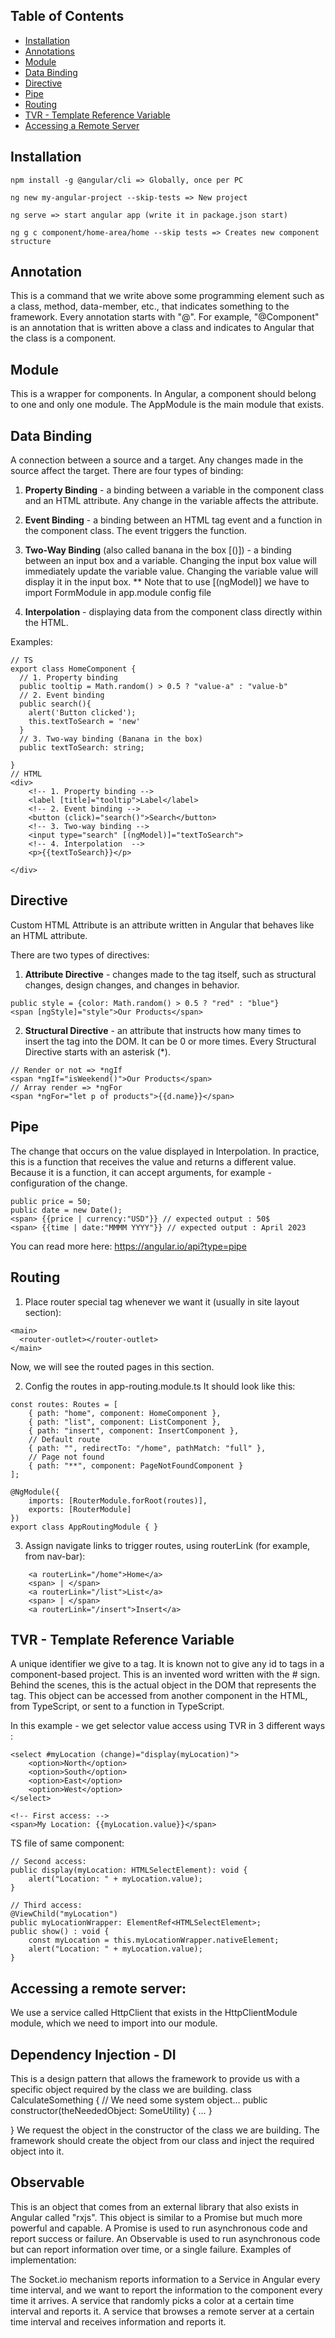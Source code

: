 ## Table of Contents

- [Installation](#installation)
- [Annotations](#annotations)
- [Module](#module)
- [Data Binding](#data-binding)
- [Directive](#directive)
- [Pipe](#pipe)
- [Routing](#routing)
- [TVR - Template Reference Variable](#TVR-template-reference-variable)
- [Accessing a Remote Server](#accessing-a-remote-server)
  
## Installation

```
npm install -g @angular/cli => Globally, once per PC 

ng new my-angular-project --skip-tests => New project

ng serve => start angular app (write it in package.json start)

ng g c component/home-area/home --skip tests => Creates new component structure

```

## Annotation

This is a command that we write above some programming element such as a class, method, data-member, etc., that indicates something to the framework.
Every annotation starts with "@".
For example, "@Component" is an annotation that is written above a class and indicates to Angular that the class is a component.

## Module

This is a wrapper for components.
In Angular, a component should belong to one and only one module.
The AppModule is the main module that exists.

## Data Binding

A connection between a source and a target. Any changes made in the source affect the target.
There are four types of binding:

1. **Property Binding** - a binding between a variable in the component class and an HTML attribute. 
Any change in the variable affects the attribute.

2. **Event Binding** - a binding between an HTML tag event and a function in the component class. The event triggers the function.

3. **Two-Way Binding** (also called banana in the box [()]) - a binding between an input box and a variable. 
Changing the input box value will immediately update the variable value. 
Changing the variable value will display it in the input box.
** Note that to use [(ngModel)] we have to import FormModule in app.module config file 

4. **Interpolation** - displaying data from the component class directly within the HTML.

Examples:
```
// TS
export class HomeComponent {
  // 1. Property binding
  public tooltip = Math.random() > 0.5 ? "value-a" : "value-b"
  // 2. Event binding 
  public search(){
    alert('Button clicked');
    this.textToSearch = 'new'
  }
  // 3. Two-way binding (Banana in the box)
  public textToSearch: string;

}
// HTML
<div>
    <!-- 1. Property binding -->
    <label [title]="tooltip">Label</label> 
    <!-- 2. Event binding -->
    <button (click)="search()">Search</button>
    <!-- 3. Two-way binding -->
    <input type="search" [(ngModel)]="textToSearch">
    <!-- 4. Interpolation  -->
    <p>{{textToSearch}}</p>

</div>

```

## Directive

Custom HTML Attribute is an attribute written in Angular that behaves like an HTML attribute.

There are two types of directives:

1. **Attribute Directive** - changes made to the tag itself, such as structural changes, design changes, and changes in behavior.
```
public style = {color: Math.random() > 0.5 ? "red" : "blue"}
<span [ngStyle]="style">Our Products</span>
```
2. **Structural Directive** - an attribute that instructs how many times to insert the tag into the DOM. It can be 0 or more times. 
Every Structural Directive starts with an asterisk (*).
```
// Render or not => *ngIf
<span *ngIf="isWeekend()">Our Products</span>
// Array render => *ngFor
<span *ngFor="let p of products">{{d.name}}</span>

```


## Pipe

The change that occurs on the value displayed in Interpolation.
In practice, this is a function that receives the value and returns a different value.
Because it is a function, it can accept arguments, for example - configuration of the change.
```
public price = 50;
public date = new Date();
<span> {{price | currency:"USD"}} // expected output : 50$ 
<span> {{time | date:"MMMM YYYY"}} // expected output : April 2023
```
You can read more here:
https://angular.io/api?type=pipe

## Routing
1. Place router special tag whenever we want it (usually in site layout section):
```
<main>
  <router-outlet></router-outlet>
</main>
```
Now, we will see the routed pages in this section.

2. Config the routes in app-routing.module.ts
It should look like this:

```
const routes: Routes = [
    { path: "home", component: HomeComponent },
    { path: "list", component: ListComponent },
    { path: "insert", component: InsertComponent },
    // Default route
    { path: "", redirectTo: "/home", pathMatch: "full" },
    // Page not found
    { path: "**", component: PageNotFoundComponent }
];

@NgModule({
    imports: [RouterModule.forRoot(routes)],
    exports: [RouterModule]
})
export class AppRoutingModule { }
```
3. Assign navigate links to trigger routes, using routerLink (for example, from nav-bar):
```
    <a routerLink="/home">Home</a>
    <span> | </span>
    <a routerLink="/list">List</a>
    <span> | </span>
    <a routerLink="/insert">Insert</a>
```

## TVR - Template Reference Variable 

A unique identifier we give to a tag.
It is known not to give any id to tags in a component-based project.
This is an invented word written with the # sign. Behind the scenes, this is the actual object in the DOM that represents the tag.
This object can be accessed from another component in the HTML, from TypeScript, or sent to a function in TypeScript.

In this example - we get selector value access using TVR in 3 different ways :

```
<select #myLocation (change)="display(myLocation)">
    <option>North</option>
    <option>South</option>
    <option>East</option>
    <option>West</option>
</select>

<!-- First access: -->
<span>My Location: {{myLocation.value}}</span>
```
TS file of same component:
```
// Second access:
public display(myLocation: HTMLSelectElement): void {
    alert("Location: " + myLocation.value);
}

// Third access:
@ViewChild("myLocation")
public myLocationWrapper: ElementRef<HTMLSelectElement>;
public show() : void {
    const myLocation = this.myLocationWrapper.nativeElement;
    alert("Location: " + myLocation.value);
}
```

## Accessing a remote server:
We use a service called HttpClient that exists in the HttpClientModule module, which we need to import into our module.

## Dependency Injection - DI
This is a design pattern that allows the framework to provide us with a specific object required by the class we are building.
class CalculateSomething {
// We need some system object…
public constructor(theNeededObject: SomeUtility) { … }

}
We request the object in the constructor of the class we are building.
The framework should create the object from our class and inject the required object into it.

## Observable
This is an object that comes from an external library that also exists in Angular called "rxjs".
This object is similar to a Promise but much more powerful and capable.
A Promise is used to run asynchronous code and report success or failure.
An Observable is used to run asynchronous code but can report information over time, or a single failure.
Examples of implementation:

The Socket.io mechanism reports information to a Service in Angular every time interval, and we want to report the information to the component every time it arrives.
A service that randomly picks a color at a certain time interval and reports it.
A service that browses a remote server at a certain time interval and receives information and reports it.
